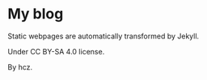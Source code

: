 My blog
===

Static webpages are automatically transformed by Jekyll.

Under CC BY-SA 4.0 license.

By hcz.
